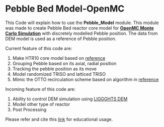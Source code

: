 # Pebble Bed Model-OpenMC

This Code will explain how to use the **Pebble_Model** module. This module was made to create Pebble Bed reactor core model for [**OpenMC Monte Carlo Simulation**](https://github.com/openmc-dev/openmc) with discretely modelled Pebble position. The data from DEM model is used as a reference of Pebble position.

Current feature of this code are:

1. Make HTR10 core model based on [reference](https://www-pub.iaea.org/MTCD/publications/PDF/te_1382_web/TE_1382_Part2.pdf)
2. Grouping Pebble based on its axial, radial position
3. Tracking the pebble position as its move
4. Model randomized TRISO and latticed TRISO
5. Mimic the OTTO recirculation scheme based on algorithm in [reference](https://iopscience.iop.org/article/10.1088/1742-6596/2048/1/012031)

Incoming feature of this code are:

1. Ability to control DEM simulation using [LIGGGHTS DEM](https://github.com/CFDEMproject/LIGGGHTS-PUBLIC)
2. Model other type of reactor
3. Post Processing

Please refer and cite this [link](https://iopscience.iop.org/article/10.1088/1742-6596/2048/1/012031) for educational usage.
